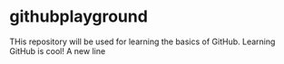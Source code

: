 # githubplayground
THis repository will be used for learning the basics of GitHub.
Learning GitHub is cool!
A new line
